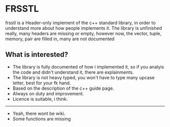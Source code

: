 # FRSSTL

frsstl is a Header-only implement of the c++ standard library, in order to understand more about how people implements it. The library is unfinished really, many headers are missing or empty, however now, the vector, tuple, memory, pair are filled in, many are not documented

## What is interested?

- The library is fully documented of how i implemented it, so if you analyis the code and didn't understand it, there are explainments.
- The library is not heavy typed, you won't have to type many upcase letter, best for your fk hand.
- Based on the description of the c++ guide page.
- Always on duty and improvement.
- Licence is suitable, i think.

---------------------------------------

- Yeah, there wont be wiki.
- Some functions are missing
